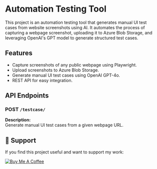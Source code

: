 # Automation Testing Tool

This project is an automation testing tool that generates manual UI test cases from website screenshots using AI. It automates the process of capturing a webpage screenshot, uploading it to Azure Blob Storage, and leveraging OpenAI's GPT model to generate structured test cases.

## Features

- Capture screenshots of any public webpage using Playwright.
- Upload screenshots to Azure Blob Storage.
- Generate manual UI test cases using OpenAI GPT-4o.
- REST API for easy integration.

## API Endpoints

### POST `/testcase/`

**Description:**  
Generate manual UI test cases from a given webpage URL.

## 💛 Support

If you find this project useful and want to support my work:  

[![Buy Me A Coffee](https://www.buymeacoffee.com/assets/img/custom_images/orange_img.png)](https://buymeacoffee.com/saranjith)



